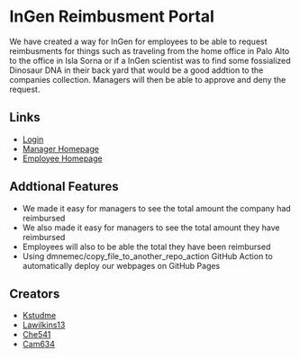# InGen Reimbusment Portal
We have created a way for InGen for employees to be able to request reimbusments for things such as traveling from the home office in Palo Alto to the office in Isla Sorna or if a InGen scientist was to find some fossialized Dinosaur DNA in their back yard that would be a good addtion to the companies collection. Managers will then be able to approve and deny the request.
## Links
- [Login](<https://cam634.github.io/webpages/login> "Live View")
- [Manager Homepage](<https://cam634.github.io/webpages/manager> "Live View")
- [Employee Homepage](<https://cam634.github.io/webpages/employee> "Live View")
## Addtional Features 
- We made it easy for managers to see the total amount the company had reimbursed
- We also made it easy for managers to see the total amount they have reimbursed 
- Employees will also to be able the total they have been reimbursed
- Using dmnemec/copy_file_to_another_repo_action GitHub Action to automatically deploy our webpages on GitHub Pages

## Creators 
- [Kstudme](https://github.com/Kstudme)
- [Lawilkins13](https://github.com/lawilkins13)
- [Che541](https://github.com/Che541)
- [Cam634](https://github.com/cam634)


